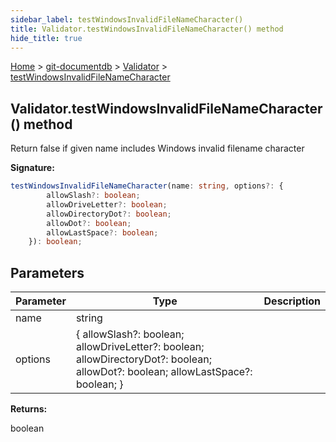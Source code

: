 ```yaml
---
sidebar_label: testWindowsInvalidFileNameCharacter()
title: Validator.testWindowsInvalidFileNameCharacter() method
hide_title: true
---
```


[Home](./index.md) &gt; [git-documentdb](./git-documentdb.md) &gt; [Validator](./git-documentdb.validator.md) &gt; [testWindowsInvalidFileNameCharacter](./git-documentdb.validator.testwindowsinvalidfilenamecharacter.md)

## Validator.testWindowsInvalidFileNameCharacter() method

Return false if given name includes Windows invalid filename character

<b>Signature:</b>

```typescript
testWindowsInvalidFileNameCharacter(name: string, options?: {
        allowSlash?: boolean;
        allowDriveLetter?: boolean;
        allowDirectoryDot?: boolean;
        allowDot?: boolean;
        allowLastSpace?: boolean;
    }): boolean;
```

## Parameters

|  Parameter | Type | Description |
|  --- | --- | --- |
|  name | string |  |
|  options | { allowSlash?: boolean; allowDriveLetter?: boolean; allowDirectoryDot?: boolean; allowDot?: boolean; allowLastSpace?: boolean; } |  |

<b>Returns:</b>

boolean

